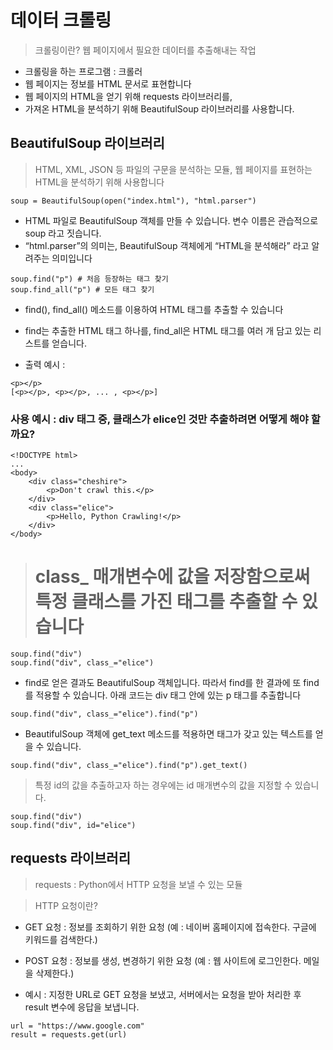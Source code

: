 # 데이터 크롤링

> 크롤링이란? 웹 페이지에서 필요한 데이터를 추출해내는 작업

- 크롤링을 하는 프로그램 : 크롤러
- 웹 페이지는 정보를 HTML 문서로 표현합니다
- 웹 페이지의 HTML을 얻기 위해 requests 라이브러리를,
- 가져온 HTML을 분석하기 위해 BeautifulSoup 라이브러리를 사용합니다.

## BeautifulSoup 라이브러리

> HTML, XML, JSON 등 파일의 구문을 분석하는 모듈, 웹 페이지를 표현하는 HTML을 분석하기 위해 사용합니다

```soup = BeautifulSoup(open("index.html"), "html.parser")```

- HTML 파일로 BeautifulSoup 객체를 만들 수 있습니다. 변수 이름은 관습적으로 soup 라고 짓습니다.
- “html.parser”의 의미는, BeautifulSoup 객체에게 “HTML을 분석해라” 라고 알려주는 의미입니다

```
soup.find("p") # 처음 등장하는 태그 찾기
soup.find_all("p") # 모든 태그 찾기
```

- find(), find_all() 메소드를 이용하여 HTML 태그를 추출할 수 있습니다
- find는 추출한 HTML 태그 하나를, find_all은 HTML 태그를 여러 개 담고 있는 리스트를 얻습니다.

- 출력 예시 : 
```
<p></p>
[<p></p>, <p></p>, ... , <p></p>]
```

### 사용 예시 : div 태그 중, 클래스가 elice인 것만 추출하려면 어떻게 해야 할까요?
```
<!DOCTYPE html>
...
<body>
    <div class="cheshire">
        <p>Don't crawl this.</p>
    </div>
    <div class="elice">
        <p>Hello, Python Crawling!</p>
    </div>
</body> 
```

> # class_ 매개변수에 값을 저장함으로써 특정 클래스를 가진 태그를 추출할 수 있습니다

```
soup.find("div")
soup.find("div", class_="elice")
````

- find로 얻은 결과도 BeautifulSoup 객체입니다. 따라서 find를 한 결과에 또 find를 적용할 수 있습니다. 아래 코드는 div 태그 안에 있는 p 태그를 추출합니다

```soup.find("div", class_="elice").find("p")```

- BeautifulSoup 객체에 get_text 메소드를 적용하면 태그가 갖고 있는 텍스트를 얻을 수 있습니다.

```soup.find("div", class_="elice").find("p").get_text()```

> 특정 id의 값을 추출하고자 하는 경우에는 id 매개변수의 값을 지정할 수 있습니다.

```
soup.find("div")
soup.find("div", id="elice")
```

## requests 라이브러리

> requests : Python에서 HTTP 요청을 보낼 수 있는 모듈

> HTTP 요청이란? 

- GET 요청 : 정보를 조회하기 위한 요청 (예 : 네이버 홈페이지에 접속한다. 구글에 키워드를 검색한다.)
- POST 요청 : 정보를 생성, 변경하기 위한 요청 (예 : 웹 사이트에 로그인한다. 메일을 삭제한다.)

- 예시 : 지정한 URL로 GET 요청을 보냈고, 서버에서는 요청을 받아 처리한 후 result 변수에 응답을 보냅니다.
```
url = "https://www.google.com"
result = requests.get(url)
```

> 
